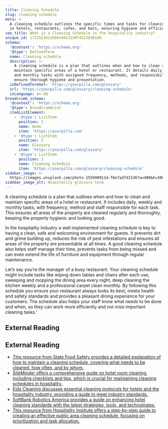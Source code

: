 ```yaml
---
title: Cleaning Schedule
slug: cleaning-schedule
meta: >
  A cleaning schedule outlines the specific times and tasks for cleaning areas
  in hotels, restaurants, cafes, and bars, ensuring hygiene and efficiency.
seo_title: What is a Cleaning Schedule in the hospitality industry?
unique_id: 1722523612666x941333074223638100
schema:
  '@context': 'https://schema.org'
  '@type': DefinedTerm
  name: Cleaning schedule
  description: >-
    A cleaning schedule is a plan that outlines when and how to clean and
    maintain specific areas of a hotel or restaurant. It details daily, weekly,
    and monthly tasks with assigned frequency, methods, and responsibilities to
    ensure thorough hygiene and presentation.
  inDefinedTermSet: 'https://yourpilla.com/glossary'
  url: 'https://yourpilla.com/glossary/cleaning-schedule'
  inLanguage: en-GB
breadcrumb_schema:
  '@context': 'https://schema.org'
  '@type': BreadcrumbList
  itemListElement:
    - '@type': ListItem
      position: 1
      name: Home
      item: 'https://yourpilla.com'
    - '@type': ListItem
      position: 2
      name: Glossary
      item: 'https://yourpilla.com/glossary'
    - '@type': ListItem
      position: 3
      name: Cleaning Schedule
      item: 'https://yourpilla.com/glossary/cleaning-schedule'
sidebar_image: >-
  https://images.unsplash.com/photo-1556909114-f6e7ad7d3136?w=400&h=300&fit=crop&auto=format
sidebar_image_alt: Hospitality glossary term
---
```


A cleaning schedule is a plan that outlines when and how to clean and maintain specific areas of a hotel or restaurant. It includes daily, weekly and monthly tasks, with frequency, method and staff responsible for each task. This ensures all areas of the property are cleaned regularly and thoroughly, keeping the property hygienic and looking good.

In the hospitality industry a well implemented cleaning schedule is key to having a clean, safe and welcoming environment for guests. It prevents dirt and grime building up, reduces the risk of pest infestations and ensures all areas of the property are presentable at all times. A good cleaning schedule also helps staff manage their time, prevents tasks from being missed and can even extend the life of furniture and equipment through regular maintenance.

Let’s say you’re the manager of a busy restaurant. Your cleaning schedule might include tasks like wiping down tables and chairs after each use, sweeping and mopping the dining area every night, deep cleaning the kitchen weekly and a professional carpet clean monthly. By following this schedule you ensure your restaurant always looks its best, meets health and safety standards and provides a pleasant dining experience for your customers. The schedule also helps your staff know what needs to be done and when, so they can work more efficiently and not miss important cleaning tasks.'

## External Reading



## External Reading

*   [This resource from State Food Safety provides a detailed explanation of how to maintain a cleaning schedule, covering what needs to be cleaned, how often, and by whom.](https://www.statefoodsafety.com/Resources/Resources/training-tip-maintaining-a-cleaning-schedule)
*   [SiteMinder offers a comprehensive guide on hotel room cleaning, including checklists and tips, which is crucial for maintaining cleaning schedules in hospitality.](https://www.siteminder.com/r/hotel-room-cleaning/)
*   [Eids Cleaning discusses essential cleaning protocols for hotels and the hospitality industry, providing a guide to meet industry standards.](https://www.eidscleaning.com/news/cleaning-protocols-for-hotels-and-the-hospitality-industry)
*   [SoftBank Robotics America provides a guide on enhancing hotel cleaning standards with the latest strategies, tools, and technologies.](https://us.softbankrobotics.com/blog/hotel-cleaning)
*   [This resource from Hospitality Institute offers a step-by-step guide to creating an effective public area cleaning schedule, focusing on prioritization and task allocation.](https://hospitality.institute/bha205/create-effective-public-area-cleaning-schedule/)
